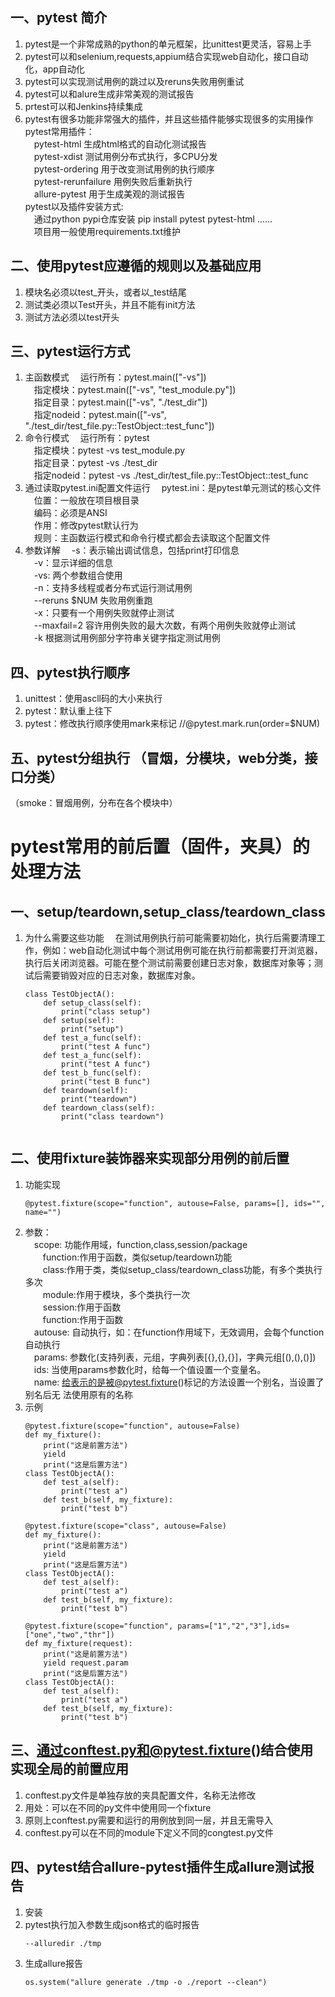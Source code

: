 ## 一、pytest 简介
1. pytest是一个非常成熟的python的单元框架，比unittest更灵活，容易上手
2. pytest可以和selenium,requests,appium结合实现web自动化，接口自动化，app自动化
3. pytest可以实现测试用例的跳过以及reruns失败用例重试
4. pytest可以和alure生成非常美观的测试报告
5. prtest可以和Jenkins持续集成
6. pytest有很多功能非常强大的插件，并且这些插件能够实现很多的实用操作
    pytest常用插件：  
    &ensp;&ensp;pytest-html 生成html格式的自动化测试报告  
    &ensp;&ensp;pytest-xdist 测试用例分布式执行，多CPU分发  
    &ensp;&ensp;pytest-ordering 用于改变测试用例的执行顺序  
    &ensp;&ensp;pytest-rerunfailure 用例失败后重新执行  
    &ensp;&ensp;allure-pytest 用于生成美观的测试报告  
    pytest以及插件安装方式:  
    &ensp;&ensp;通过python pypi仓库安装 pip install pytest pytest-html ......  
    &ensp;&ensp;项目用一般使用requirements.txt维护  

## 二、使用pytest应遵循的规则以及基础应用
1. 模块名必须以test_开头，或者以_test结尾
2. 测试类必须以Test开头，并且不能有init方法
3. 测试方法必须以test开头
## 三、pytest运行方式
1. 主函数模式
    &ensp;&ensp;运行所有：pytest.main(["-vs"])  
    &ensp;&ensp;指定模块：pytest.main(["-vs", "test_module.py"])  
    &ensp;&ensp;指定目录：pytest.main(["-vs", "./test_dir"])  
    &ensp;&ensp;指定nodeid：pytest.main(["-vs", "./test_dir/test_file.py::TestObject::test_func"])  
2. 命令行模式
    &ensp;&ensp;运行所有：pytest  
    &ensp;&ensp;指定模块：pytest -vs test_module.py  
    &ensp;&ensp;指定目录：pytest -vs ./test_dir  
    &ensp;&ensp;指定nodeid：pytest -vs ./test_dir/test_file.py::TestObject::test_func  
3. 通过读取pytest.ini配置文件运行
    &ensp;&ensp;pytest.ini：是pytest单元测试的核心文件  
    &ensp;&ensp;位置：一般放在项目根目录  
    &ensp;&ensp;编码：必须是ANSI  
    &ensp;&ensp;作用：修改pytest默认行为  
    &ensp;&ensp;规则：主函数运行模式和命令行模式都会去读取这个配置文件  
4. 参数详解
    &ensp;&ensp;-s：表示输出调试信息，包括print打印信息  
    &ensp;&ensp;-v：显示详细的信息  
    &ensp;&ensp;-vs: 两个参数组合使用  
    &ensp;&ensp;-n：支持多线程或者分布式运行测试用例  
    &ensp;&ensp;--reruns $NUM 失败用例重跑  
    &ensp;&ensp;-x：只要有一个用例失败就停止测试  
    &ensp;&ensp;--maxfail=2 容许用例失败的最大次数，有两个用例失败就停止测试  
    &ensp;&ensp;-k 根据测试用例部分字符串关键字指定测试用例  
## 四、pytest执行顺序
1. unittest：使用ascll码的大小来执行
2. pytest：默认重上往下
3. pytest：修改执行顺序使用mark来标记 //@pytest.mark.run(order=$NUM)
## 五、pytest分组执行 （冒烟，分模块，web分类，接口分类）
（smoke：冒烟用例，分布在各个模块中）
# pytest常用的前后置（固件，夹具）的处理方法
## 一、setup/teardown,setup_class/teardown_class
1. 为什么需要这些功能
    &ensp;&ensp;在测试用例执行前可能需要初始化，执行后需要清理工作，例如：web自动化测试中每个测试用例可能在执行前都需要打开浏览器，执行后关闭浏览器。可能在整个测试前需要创建日志对象，数据库对象等；测试后需要销毁对应的日志对象，数据库对象。
    ```
    class TestObjectA():
        def setup_class(self):
            print("class setup")
        def setup(self):
            print("setup")
        def test_a_func(self):
            print("test A func")
        def test_a_func(self):
            print("test A func")
        def test_b_func(self):
            print("test B func")
        def teardown(self):
            print("teardown")
        def teardown_class(self):
            print("class teardown")
            
    ```
## 二、使用fixture装饰器来实现部分用例的前后置
1. 功能实现
    ```
    @pytest.fixture(scope="function", autouse=False, params=[], ids="", name="")
    ```
1. 参数：  
    &ensp;&ensp;scope: 功能作用域，function,class,session/package  
    &ensp;&ensp;&ensp;&ensp;function:作用于函数，类似setup/teardown功能  
    &ensp;&ensp;&ensp;&ensp;class:作用于类，类似setup_class/teardown_class功能，有多个类执行多次  
    &ensp;&ensp;&ensp;&ensp;module:作用于模块，多个类执行一次  
    &ensp;&ensp;&ensp;&ensp;session:作用于函数  
    &ensp;&ensp;&ensp;&ensp;function:作用于函数  
    &ensp;&ensp;autouse: 自动执行，如：在function作用域下，无效调用，会每个function自动执行  
    &ensp;&ensp;params: 参数化(支持列表，元组，字典列表[{},{},{}]，字典元组[(),(),()])  
    &ensp;&ensp;ids: 当使用params参数化时，给每一个值设置一个变量名。  
    &ensp;&ensp;name: 给表示的是被@pytest.fixture()标记的方法设置一个别名，当设置了别名后无 法使用原有的名称  
3. 示例
    ```
    @pytest.fixture(scope="function", autouse=False)
    def my_fixture():
        print("这是前置方法")
        yield
        print("这是后置方法")
    class TestObjectA():
        def test_a(self):
            print("test a")
        def test_b(self, my_fixture):
            print("test b")
    ```
    ```
    @pytest.fixture(scope="class", autouse=False)
    def my_fixture():
        print("这是前置方法")
        yield
        print("这是后置方法")
    class TestObjectA():
        def test_a(self):
            print("test a")
        def test_b(self, my_fixture):
            print("test b")
    ```
    ```
    @pytest.fixture(scope="function", params=["1","2","3"],ids=["one","two","thr"])
    def my_fixture(request):
        print("这是前置方法")
        yield request.param
        print("这是后置方法")
    class TestObjectA():
        def test_a(self):
            print("test a")
        def test_b(self, my_fixture):
            print("test b")
    ```
## 三、通过conftest.py和@pytest.fixture()结合使用实现全局的前置应用
1. conftest.py文件是单独存放的夹具配置文件，名称无法修改
2. 用处：可以在不同的py文件中使用同一个fixture
3. 原则上conftest.py需要和运行的用例放到同一层，并且无需导入
4. conftest.py可以在不同的module下定义不同的congtest.py文件
## 四、pytest结合allure-pytest插件生成allure测试报告
1. 安装
2. pytest执行加入参数生成json格式的临时报告
   ```
   --alluredir ./tmp
   ```
3. 生成allure报告
   ```
   os.system("allure generate ./tmp -o ./report --clean")
   ```

